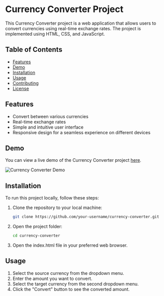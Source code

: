 # Currency Converter Project

This Currency Converter project is a web application that allows users to convert currencies using real-time exchange rates. The project is implemented using HTML, CSS, and JavaScript.

## Table of Contents

- [Features](#features)
- [Demo](#demo)
- [Installation](#installation)
- [Usage](#usage)
- [Contributing](#contributing)
- [License](#license)

## Features

- Convert between various currencies
- Real-time exchange rates
- Simple and intuitive user interface
- Responsive design for a seamless experience on different devices

## Demo

You can view a live demo of the Currency Converter project [here](https://currencytocurrency.netlify.app/).

![Currency Converter Demo](demo.gif)

## Installation

To run this project locally, follow these steps:

1. Clone the repository to your local machine:

   ```bash
   git clone https://github.com/your-username/currency-converter.git
   ```

2. Open the project folder:
   ```bash
   cd currency-converter
   ```
3. Open the index.html file in your preferred web browser.
   
## Usage
1. Select the source currency from the dropdown menu.
2. Enter the amount you want to convert.
3. Select the target currency from the second dropdown menu.
4. Click the "Convert" button to see the converted amount.

